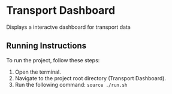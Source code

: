 # Transport Dashboard

Displays a interactve dashboard for transport data

## Running Instructions

To run the project, follow these steps:

1. Open the terminal.
2. Navigate to the project root directory (Transport Dashboard).
3. Run the following command:
`source ./run.sh`
